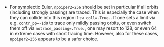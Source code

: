 * For symplectic Euler, `npoiper2=256` should be set in particular if all orbits
  (including strongly passing) are traced. This is especially the case when they can collide into this region if `sw_coll=.True.`. If one sets a limit via
  e.g. `contr_pp=-1d0` to trace only mildly passing orbits, or even switch
  them off via `notrace_passing=.True.`, one may resort to 128, or even 64
  in extreme cases with short tracing time. However, also for these cases,
  `npoiper2=256` appears to be a safer choice.
